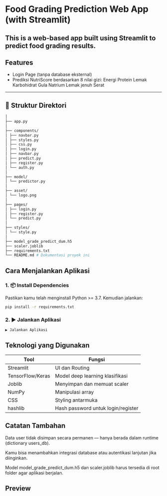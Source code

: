 # Food Grading Prediction Web App (with Streamlit)

## This is a web-based app built using **Streamlit** to predict food grading results.

## Features

- Login Page (tanpa database eksternal)
- Prediksi NutriScore berdasarkan 8 nilai gizi:
  Energi
  Protein
  Lemak
  Karbohidrat
  Gula
  Natrium
  Lemak jenuh
  Serat

---

## 📁 Struktur Direktori

```bash
│
├── app.py
│
├── components/
│ ├── navbar.py
│ ├── styles.py
│ ├── css.py
│ ├── login.py
│ ├── navbar.py
│ ├── predict.py
│ ├── register.py
│ └── auth.py
│
├── model/
│ └── predictor.py
│
├── asset/
│ └── logo.png
│
├── pages/
│ ├── login.py
│ ├── register.py
│ └── predict.py
│
├── styles/
│ └── style.py
│
├── model_grade_predict_dum.h5
├── scaler.joblib
├── requirements.txt
└── README.md # Dokumentasi proyek ini
```

## Cara Menjalankan Aplikasi

### 1. 📦 Install Dependencies

Pastikan kamu telah menginstall Python >= 3.7. Kemudian jalankan:

```bash
pip install -r requirements.txt
```

### 2. ▶️ Jalankan Aplikasi

```bash
▶️ Jalankan Aplikasi
```

## Teknologi yang Digunakan

| Tool             | Fungsi                             |
| ---------------- | ---------------------------------- |
| Streamlit        | UI dan Routing                     |
| TensorFlow/Keras | Model deep learning klasifikasi    |
| Joblib           | Menyimpan dan memuat scaler        |
| NumPy            | Manipulasi array                   |
| CSS              | Styling antarmuka                  |
| hashlib          | Hash password untuk login/register |

## Catatan Tambahan

Data user tidak disimpan secara permanen — hanya berada dalam runtime (dictionary users_db).

Kamu bisa menambahkan integrasi database atau autentikasi lanjutan jika diinginkan.

Model model_grade_predict_dum.h5 dan scaler.joblib harus tersedia di root folder agar aplikasi berjalan.

## Preview
